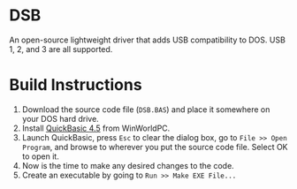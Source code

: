 # DSB
An open-source lightweight driver that adds USB compatibility to DOS. USB 1, 2, and 3 are all supported.

# Build Instructions

1. Download the source code file (`DSB.BAS`) and place it somewhere on your DOS hard drive.
2. Install [QuickBasic 4.5](https://winworldpc.com/product/quickbasic/45) from WinWorldPC.
3. Launch QuickBasic, press `Esc` to clear the dialog box, go to `File >> Open Program`, and browse to wherever you put the source code file. Select OK to open it.
4. Now is the time to make any desired changes to the code.
5. Create an executable by going to `Run >> Make EXE File...`
